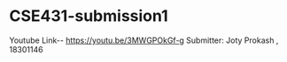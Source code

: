 # CSE431-submission1
Youtube Link-- https://youtu.be/3MWGPOkGf-g
Submitter: Joty Prokash , 18301146
